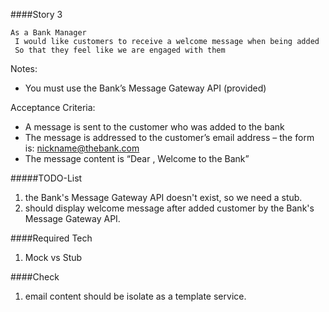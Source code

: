 ####Story 3

```
As a Bank Manager
 I would like customers to receive a welcome message when being added
 So that they feel like we are engaged with them

```

Notes:

* You must use the Bank’s Message Gateway API (provided)

Acceptance Criteria:

* A message is sent to the customer who was added to the bank
* The message is addressed to the customer’s email address – the form is: nickname@thebank.com
* The message content is “Dear <nickname>, Welcome to the Bank”

#####TODO-List

1. the Bank's Message Gateway API doesn't exist, so we need a stub.
2. should display welcome message after added customer by the Bank's Message Gateway API.

####Required Tech

1. Mock vs Stub

####Check

1. email content should be isolate as a template service.